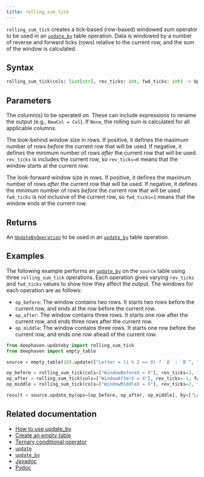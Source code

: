 ```yaml
---
title: rolling_sum_tick
---
```


`rolling_sum_tick` creates a tick-based (row-based) windowed sum operator to be used in an [`update_by`](./updateBy.md) table operation. Data is windowed by a number of reverse and forward ticks (rows) relative to the current row, and the sum of the window is calculated.

## Syntax

```python syntax
rolling_sum_tick(cols: list[str], rev_ticks: int, fwd_ticks: int) -> UpdateByOperation
```

## Parameters

<ParamTable>
<Param name="cols" type="Union[str, list[str]]">

The column(s) to be operated on. These can include expressions to rename the output (e.g., `NewCol = Col`). If `None`, the rolling sum is calculated for all applicable columns.

</Param>
<Param name="rev_ticks" type="int">

The look-behind window size in rows. If positive, it defines the maximum number of rows _before_ the current row that will be used. If negative, it defines the minimum number of rows _after_ the current row that will be used. `rev_ticks` is includes the current row, so `rev_ticks=0` means that the window starts at the current row.

</Param>
<Param name="fwd_ticks" type="int">

The look-forward window size in rows. If positive, it defines the maximum number of rows _after_ the current row that will be used. If negative, it defines the minimum number of rows _before_ the current row that will be used. `fwd_ticks` is _not_ inclusive of the current row, so `fwd_ticks=1` means that the window ends at the current row.

</Param>
</ParamTable>

## Returns

An [`UpdateByOperation`](./updateBy.md#parameters) to be used in an [`update_by`](./updateBy.md) table operation.

## Examples

The following example performs an [`update_by`](./updateBy.md) on the `source` table using three `rolling_sum_tick` operations. Each operation gives varying `rev_ticks` and `fwd_ticks` values to show how they affect the output. The windows for each operation are as follows:

- `op_before`: The window contains two rows. It starts two rows before the current row, and ends at the row before the current row.
- `op_after`: The window contains three rows. It starts one row after the current row, and ends three rows after the current row.
- `op_middle`: The window contains three rows. It starts one row before the current row, and ends one row ahead of the current row.

```python order=source,result
from deephaven.updateby import rolling_sum_tick
from deephaven import empty_table

source = empty_table(10).update(["Letter = (i % 2 == 0) ? `A` : `B`", "X = i"])

op_before = rolling_sum_tick(cols=["WindowBeforeX = X"], rev_ticks=3, fwd_ticks=-1)
op_after = rolling_sum_tick(cols=["WindowAfterX = X"], rev_ticks=-1, fwd_ticks=3)
op_middle = rolling_sum_tick(cols=["WindowMiddleX = X"], rev_ticks=2, fwd_ticks=1)

result = source.update_by(ops=[op_before, op_after, op_middle], by=["Letter"])
```

## Related documentation

- [How to use update_by](../../../how-to-guides/rolling-aggregations.md)
- [Create an empty table](../../../how-to-guides/new-and-empty-table.md#empty_table)
- [Ternary conditional operator](../../../how-to-guides/ternary-if-how-to.md)
- [`update`](../select/update.md)
- [`update_by`](./updateBy.md)
- [Javadoc](https://deephaven.io/core/javadoc/io/deephaven/api/updateby/UpdateByOperation.html#RollingSum(long,long,java.lang.String...))
- [Pydoc](/core/pydoc/code/deephaven.updateby.html#deephaven.updateby.rolling_sum_tick)
